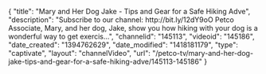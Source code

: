 {
    "title": "Mary and Her Dog Jake - Tips and Gear for a Safe Hiking Adve",
    "description": "Subscribe to our channel: http:\/\/bit.ly\/12dY9oO Petco Associate, Mary, and her dog, Jake, show you how hiking with your dog is a wonderful way to get exercis...",
    "channelid": "145113",
    "videoid": "145186",
    "date_created": "1394762629",
    "date_modified": "1418181179",
    "type": "captivate",
    "layout": "channelVideo",
    "url": "\/petco-tv\/mary-and-her-dog-jake-tips-and-gear-for-a-safe-hiking-adve\/145113-145186"
}